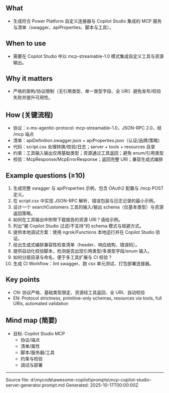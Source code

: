 ## What
- 生成符合 Power Platform 自定义连接器与 Copilot Studio 集成的 MCP 服务与清单（swagger、apiProperties、脚本与工具）。

## When to use
- 需要在 Copilot Studio 中以 mcp-streamable-1.0 模式集成自定义工具与资源输出。

## Why it matters
- 严格的架构/协议限制（无引用类型、单一类型字段、全 URI）避免发布/校验失败并提升可用性。

## How (关键流程)
- 协议：x-ms-agentic-protocol: mcp-streamable-1.0，JSON-RPC 2.0，经 /mcp 端点
- 清单：apiDefinition.swagger.json + apiProperties.json（认证/品牌/策略）
- 代码：script.csx 处理转换/校验/日志；server + tools + resources 目录
- 约束：工具输入输出仅用基础类型；资源通过工具返回；避免 enum/引用类型
- 校验：McpResponse/McpErrorResponse；返回完整 URI；兼容生成式编排

## Example questions (≥10)
1. 生成完整 swagger 与 apiProperties 示例，包含 OAuth2 配置与 /mcp POST 定义。
2. 在 script.csx 中实现 JSON-RPC 解析、错误包装与日志记录的最小示例。
3. 设计一个 searchCustomers 工具的输入/输出 schema（仅基本类型）与资源返回策略。
4. 如何在工具输出中附带下载报告的资源 URI？请给示例。
5. 列出“被 Copilot Studio 过滤/不支持”的 schema 模式与规避方式。
6. 提供本地调试方案：使用 ngrok/Functions 本地运行并在 Copilot Studio 验证。
7. 给出生成式编排兼容性检查清单（header、响应结构、错误码）。
8. 提供自动化校验脚本，检测是否出现引用类型/多类型字段/enum 输入。
9. 如何分层目录与命名，便于多工具扩展与 CI 校验？
10. 生成 CI Workflow：lint swagger、跑 csx 单元测试、打包部署连接器。

## Key points
- CN: 协议严格、基础类型限定、资源经工具返回、全 URI、自动校验
- EN: Protocol strictness, primitive-only schemas, resources via tools, full URIs, automated validation

## Mind map (简要)
- 目标: Copilot Studio MCP
  - 协议/端点
  - 清单/属性
  - 脚本/服务器/工具
  - 约束与校验
  - 调试与部署

---
Source file: d:\mycode\awesome-copilot\prompts\mcp-copilot-studio-server-generator.prompt.md
Generated: 2025-10-17T00:00:00Z

